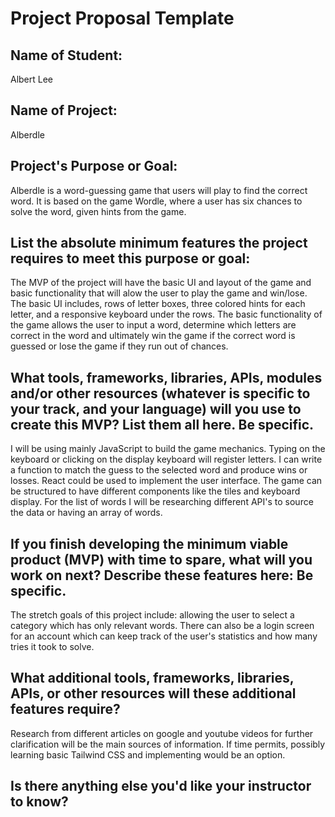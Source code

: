 # Project Proposal Template

## Name of Student: 

Albert Lee

## Name of Project:

Alberdle 

## Project's Purpose or Goal: 

Alberdle is a word-guessing game that users will play to find the correct word. It is based on the game Wordle, where a user has six chances to solve the word, given hints from the game.

## List the absolute minimum features the project requires to meet this purpose or goal:

The MVP of the project will have the basic UI and layout of the game and basic functionality that will alow the user to play the game and win/lose. The basic UI includes, rows of letter boxes, three colored hints for each letter, and a responsive keyboard under the rows. The basic functionality of the game allows the user to input a word, determine which letters are correct in the word and ultimately win the game if the correct word is guessed or lose the game if they run out of chances. 

## What tools, frameworks, libraries, APIs, modules and/or other resources (whatever is specific to your track, and your language) will you use to create this MVP? List them all here. Be specific.

I will be using mainly JavaScript to build the game mechanics. Typing on the keyboard or clicking on the display keyboard will register letters. I can write a function to match the guess to the selected word and produce wins or losses. React could be used to implement the user interface. The game can be structured to have different components like the tiles and keyboard display. For the list of words I will be researching different API's to source the data or having an array of words. 

## If you finish developing the minimum viable product (MVP) with time to spare, what will you work on next? Describe these features here: Be specific.

The stretch goals of this project include: allowing the user to select a category which has only relevant words. There can also be a login screen for an account which can keep track of the user's statistics and how many tries it took to solve. 

## What additional tools, frameworks, libraries, APIs, or other resources will these additional features require?

Research from different articles on google and youtube videos for further clarification will be the main sources of information. If time permits, possibly learning basic Tailwind CSS and implementing would be an option.

## Is there anything else you'd like your instructor to know?
